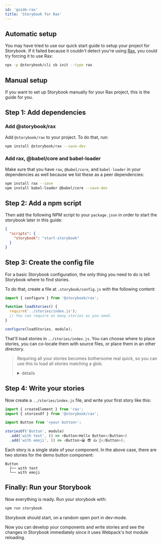```yaml
---
id: 'guide-rax'
title: 'Storybook for Rax'
---
```


## Automatic setup

You may have tried to use our quick start guide to setup your project for Storybook.
If it failed because it couldn't detect you're using [Rax](https://github.com/alibaba/rax), you could try forcing it to use Rax:

```sh
npx -p @storybook/cli sb init --type rax
```

## Manual setup

If you want to set up Storybook manually for your Rax project, this is the guide for you.

## Step 1: Add dependencies

### Add @storybook/rax

Add `@storybook/rax` to your project. To do that, run:

```sh
npm install @storybook/rax --save-dev
```

### Add rax, @babel/core and babel-loader

Make sure that you have `rax`, `@babel/core`, and `babel-loader` in your dependencies as well because we list these as a peer dependencies:

```sh
npm install rax --save
npm install babel-loader @babel/core --save-dev
```

## Step 2: Add a npm script

Then add the following NPM script to your `package.json` in order to start the storybook later in this guide:

```json
{
  "scripts": {
    "storybook": "start-storybook"
  }
}
```

## Step 3: Create the config file

For a basic Storybook configuration, the only thing you need to do is tell Storybook where to find stories.

To do that, create a file at `.storybook/config.js` with the following content:

```js
import { configure } from '@storybook/rax';

function loadStories() {
  require('../stories/index.js');
  // You can require as many stories as you need.
}

configure(loadStories, module);
```

That'll load stories in `../stories/index.js`. You can choose where to place stories, you can co-locate them with source files, or place them in an other directory.

> Requiring all your stories becomes bothersome real quick, so you can use this to load all stories matching a glob.
>
> <details>
>   <summary>details</summary>
>
> ```js
> import { configure } from '@storybook/rax';
>
> function loadStories() {
>   const req = require.context('../stories', true, /\.stories\.js$/);
>   req.keys().forEach(filename => req(filename));
> }
>
> configure(loadStories, module);
> ```
>
> </details>

## Step 4: Write your stories

Now create a `../stories/index.js` file, and write your first story like this:

```js
import { createElement } from 'rax';
import { storiesOf } from '@storybook/rax';

import Button from '<your button>';

storiesOf('Button', module)
  .add('with text', () => <Button>Hello Button</Button>)
  .add('with emoji', () => <Button>😀 😎 👍 💯</Button>);
```

Each story is a single state of your component. In the above case, there are two stories for the demo button component:

```plaintext
Button
  ├── with text
  └── with emoji
```

## Finally: Run your Storybook

Now everything is ready. Run your storybook with:

```sh
npm run storybook
```

Storybook should start, on a random open port in dev-mode.

Now you can develop your components and write stories and see the changes in Storybook immediately since it uses Webpack's hot module reloading.

